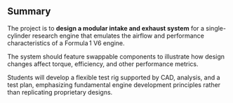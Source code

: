 ## Summary

The project is to **design a modular intake and exhaust system** for a single-cylinder research engine that emulates the airflow and performance characteristics of a Formula 1 V6 engine. 

The system should feature swappable components to illustrate how design changes affect torque, efficiency, and other performance metrics.

Students will develop a flexible test rig supported by CAD, analysis, and a test plan, emphasizing fundamental engine development principles rather than replicating proprietary designs.
